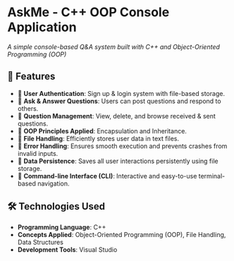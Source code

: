 # AskMe - C++ OOP Console Application

*A simple console-based Q&A system built with C++ and Object-Oriented Programming (OOP)*

## 📌 Features
- 🔹 **User Authentication**: Sign up & login system with file-based storage.
- 🔹 **Ask & Answer Questions**: Users can post questions and respond to others.
- 🔹 **Question Management**: View, delete, and browse received & sent questions.
- 🔹 **OOP Principles Applied**: Encapsulation and Inheritance.
- 🔹 **File Handling**: Efficiently stores user data in text files.
- 🔹 **Error Handling**: Ensures smooth execution and prevents crashes from invalid inputs.
- 🔹 **Data Persistence**: Saves all user interactions persistently using file storage.
- 🔹 **Command-line Interface (CLI)**: Interactive and easy-to-use terminal-based navigation.

## 🛠️ Technologies Used
- **Programming Language**: C++
- **Concepts Applied**: Object-Oriented Programming (OOP), File Handling, Data Structures
- **Development Tools**: Visual Studio
